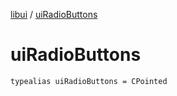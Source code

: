 [libui](README.md) / [uiRadioButtons](ui-radio-buttons.md)

# uiRadioButtons

`typealias uiRadioButtons = CPointed`
